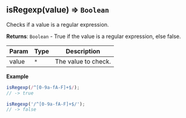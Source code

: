 <a name="isRegexp"></a>

## isRegexp(value) ⇒ <code>Boolean</code>
Checks if a value is a regular expression.

**Returns**: <code>Boolean</code> - True if the value is a regular expression, else false.  

| Param | Type | Description |
| --- | --- | --- |
| value | <code>\*</code> | The value to check. |

**Example**  
```js
isRegexp(/^[0-9a-fA-F]+$/);
// -> true

isRegexp('/^[0-9a-fA-F]+$/');
// -> false
```
